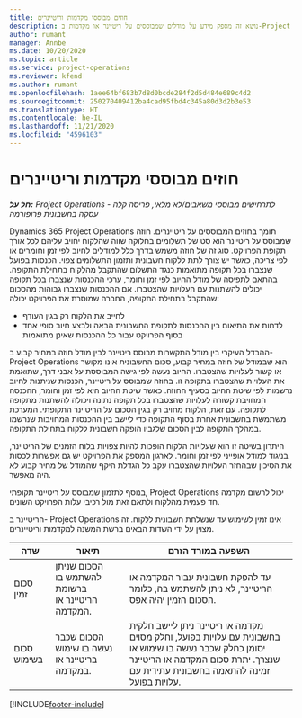 ```yaml
---
title: חוזים מבוססי מקדמות וריטיינרים
description: נושא זה מספק מידע על מודלים שמבוססים על ריטיינר או מקדמות ב-Project Operations.
author: rumant
manager: Annbe
ms.date: 10/20/2020
ms.topic: article
ms.service: project-operations
ms.reviewer: kfend
ms.author: rumant
ms.openlocfilehash: 1aee64bf683b7d8d0bcde284f2d5d484e689c4d2
ms.sourcegitcommit: 250270409412ba4cad95fbd4c345a80d3d2b3e53
ms.translationtype: HT
ms.contentlocale: he-IL
ms.lasthandoff: 11/21/2020
ms.locfileid: "4596103"
---
```

# <a name="advances-and-retainer-based-contracts"></a>חוזים מבוססי מקדמות וריטיינרים


_**חל על:** Project Operations לתרחישים מבוססי משאבים/לא מלאי, פריסה קלה - עסקה בחשבונית פרופורמה_

Dynamics 365 Project Operations תומך בחוזים המבוססים על ריטיינרים. חוזה שמבוסס על ריטיינר הוא סט של תשלומים בחלוקה שווה שהלקוח יחויב עליהם לכל אורך תקופת הפרויקט. סוג זה של חוזה משמש בדרך כלל למודלים לחיוב לפי זמן וחומרים או לפי צריכה, כאשר יש צורך לתת ללקוח חשבונית ותזמון התשלומים צפוי. הכנסות בפועל שנצברו בכל תקופה מתואמות כנגד התשלום שהתקבל מהלקוח בתחילת התקופה. בהתאם לתפיסה של מודל החיוב לפי זמן וחומר, ערכי ההכנסות שנצברו בכל תקופה יכולים להשתנות עם העלויות שהצטברו. אם ההכנסות שנצברו גבוהות מהסכום שהתקבל בתחילת התקופה, החברה שמוסרת את הפרויקט יכולה:

- לחייב את הלקוח רק בגין העודף 
- לדחות את התיאום בין ההכנסות לתקופת החשבונית הבאה ולבצע חיוב סופי אחד בסוף הפרויקט עבור כל ההכנסות שאינן מתואמות

ההבדל העיקרי בין מודל התקשרות מבוסס ריטיינר לבין מודל חוזה במחיר קבוע ב- Project Operations הוא שבמודל של חוזה במחיר קבוע, סכום החשבונית אינו מקושר או קשור לעלויות שהצטברו. החיוב נעשה לפי גישה המבוססת על אבני דרך, שתואמת את העלויות שהצטברו בתקופה זו. בחוזה שמבוסס על ריטיינר, הכנסות שניתנות לחיוב נרשמות לפי שיטת החיוב בסעיף החוזה. כאשר שיטת החיוב היא לפי זמן וחומר, ההכנסה המחויבת קשורה לעלויות שהצטברו בכל תקופה נתונה ויכולה להשתנות מתקופה לתקופה. עם זאת, הלקוח מחויב רק בגין הסכום על הריטיינר התקופתי. המערכת משתמשת בחשבונית אחרת בסוף התקופה כדי ליישב בין ההכנסות המחויבות שנרשמו במהלך התקופה לבין הסכום שלגביו הופקה חשבונית ללקוח בתחילת התקופה.

היתרון בשיטה זו הוא שעלויות הלקוח הופכות להיות צפויות בלוח הזמנים של הריטיינר, בניגוד למודל אופייני לפי זמן וחומר. לארגון המספק את הפרויקט יש גם אפשרות לכסות את הסיכון שבהחזר העלויות שהצטברו עקב כל הגדלת היקף שהמודל של מחיר קבוע לא היה מאפשר.

בנוסף לתזמון שמבוסס על ריטיינר תקופתי, Project Operations יכול לרשום מקדמה חד פעמית מהלקוח ולתאם זאת מול רכיבי עלות הפרויקט השונים.

הריטיינר ב- Project Operations אינו זמין לשימוש עד שנשלחת חשבונית ללקוח. זה מצוין על ידי השדות הבאים ברשת המשנה למקדמות וריטיינרים.

| שדה | תיאור | השפעה במורד הזרם |
| --- | --- | --- |
| סכום זמין | הסכום שניתן להשתמש בו ברשומת הריטיינר או המקדמה. | עד להפקת חשבונית עבור המקדמה או הריטיינר, לא ניתן להשתמש בה, כלומר הסכום הזמין יהיה אפס. |
| סכום בשימוש | הסכום שכבר נעשה בו שימוש בריטיינר או במקדמה. | מקדמה או ריטיינר ניתן ליישב חלקית בחשבונית עם עלויות בפועל, וחלק מסוים יסומן כחלק שכבר נעשה בו שימוש או שנצרך. יתרת סכום המקדמה או הריטיינר זמינה להתאמה בחשבונית עתידית עם עלויות בפועל. |


[!INCLUDE[footer-include](../../includes/footer-banner.md)]